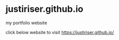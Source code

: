 # justiriser.github.io
my portfolio website

click below website to visit
https://justiriser.github.io/
